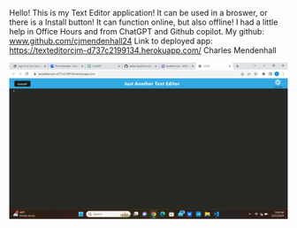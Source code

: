 Hello! This is my Text Editor application!
It can be used in a broswer, or there is a Install button!
It can function online, but also offline!
I had a little help in Office Hours and from ChatGPT and Github copilot.
My github: www.github.com/cjmendenhall24
Link to deployed app: https://texteditorcjm-d737c2199134.herokuapp.com/
Charles Mendenhall

![TextEditorScreenshot](image.png)